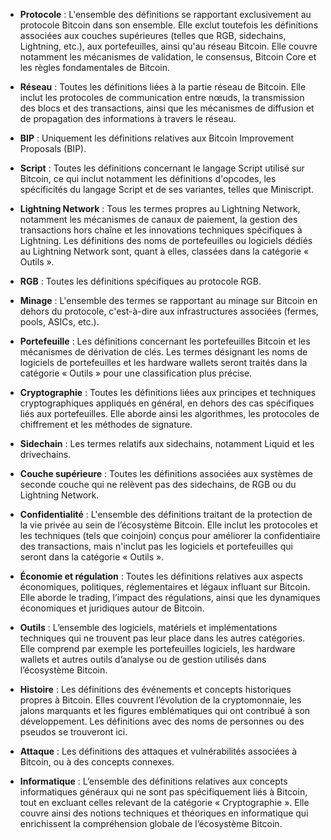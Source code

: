 - **Protocole** : L'ensemble des définitions se rapportant exclusivement au protocole Bitcoin dans son ensemble. Elle exclut toutefois les définitions associées aux couches supérieures (telles que RGB, sidechains, Lightning, etc.), aux portefeuilles, ainsi qu'au réseau Bitcoin. Elle couvre notamment les mécanismes de validation, le consensus, Bitcoin Core et les règles fondamentales de Bitcoin.

- **Réseau** : Toutes les définitions liées à la partie réseau de Bitcoin. Elle inclut les protocoles de communication entre nœuds, la transmission des blocs et des transactions, ainsi que les mécanismes de diffusion et de propagation des informations à travers le réseau.

- **BIP** : Uniquement les définitions relatives aux Bitcoin Improvement Proposals (BIP).

- **Script** : Toutes les définitions concernant le langage Script utilisé sur Bitcoin, ce qui inclut notamment les définitions d'opcodes, les spécificités du langage Script et de ses variantes, telles que Miniscript.

- **Lightning Network** : Tous les termes propres au Lightning Network, notamment les mécanismes de canaux de paiement, la gestion des transactions hors chaîne et les innovations techniques spécifiques à Lightning. Les définitions des noms de portefeuilles ou logiciels dédiés au Lightning Network sont, quant à elles, classées dans la catégorie « Outils ».

- **RGB** : Toutes les définitions spécifiques au protocole RGB.

- **Minage** : L'ensemble des termes se rapportant au minage sur Bitcoin en dehors du protocole, c'est-à-dire aux infrastructures associées (fermes, pools, ASICs, etc.).

- **Portefeuille** : Les définitions concernant les portefeuilles Bitcoin et les mécanismes de dérivation de clés. Les termes désignant les noms de logiciels de portefeuilles et les hardware wallets seront traités dans la catégorie « Outils » pour une classification plus précise.

- **Cryptographie** : Toutes les définitions liées aux principes et techniques cryptographiques appliqués en général, en dehors des cas spécifiques liés aux portefeuilles. Elle aborde ainsi les algorithmes, les protocoles de chiffrement et les méthodes de signature.

- **Sidechain** : Les termes relatifs aux sidechains, notamment Liquid et les drivechains.

- **Couche supérieure** : Toutes les définitions associées aux systèmes de seconde couche qui ne relèvent pas des sidechains, de RGB ou du Lightning Network.

- **Confidentialité** : L'ensemble des définitions traitant de la protection de la vie privée au sein de l’écosystème Bitcoin. Elle inclut les protocoles et les techniques (tels que coinjoin) conçus pour améliorer la confidentiaire des transactions, mais n'inclut pas les logiciels et portefeuilles qui seront dans la catégorie « Outils ».

- **Économie et régulation** : Toutes les définitions relatives aux aspects économiques, politiques, réglementaires et légaux influant sur Bitcoin. Elle aborde le trading, l’impact des régulations, ainsi que les dynamiques économiques et juridiques autour de Bitcoin.

- **Outils** : L’ensemble des logiciels, matériels et implémentations techniques qui ne trouvent pas leur place dans les autres catégories. Elle comprend par exemple les portefeuilles logiciels, les hardware wallets et autres outils d’analyse ou de gestion utilisés dans l’écosystème Bitcoin.

- **Histoire** : Les définitions des événements et concepts historiques propres à Bitcoin. Elles couvrent l’évolution de la cryptomonnaie, les jalons marquants et les figures emblématiques qui ont contribué à son développement. Les définitions avec des noms de personnes ou des pseudos se trouveront ici.

- **Attaque** : Les définitions des attaques et vulnérabilités associées à Bitcoin, ou à des concepts connexes.

- **Informatique** : L’ensemble des définitions relatives aux concepts informatiques généraux qui ne sont pas spécifiquement liés à Bitcoin, tout en excluant celles relevant de la catégorie « Cryptographie ». Elle couvre ainsi des notions techniques et théoriques en informatique qui enrichissent la compréhension globale de l’écosystème Bitcoin.
